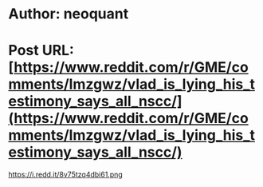 # Author: neoquant
# Post URL: [https://www.reddit.com/r/GME/comments/lmzgwz/vlad_is_lying_his_testimony_says_all_nscc/](https://www.reddit.com/r/GME/comments/lmzgwz/vlad_is_lying_his_testimony_says_all_nscc/)


https://i.redd.it/8v75tzq4dbi61.png